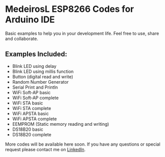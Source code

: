 # MedeirosL ESP8266 Codes for Arduino IDE

Basic examples to help you in your development life. Feel free to use, share and collaborate.

## Examples Included:
- Blink LED using delay
- Blink LED using millis function
- Button (digital read and write)
- Random Number Generator
- Serial Print and Println
- WiFi Soft-AP basic
- WiFi Soft-AP complete
- WiFi STA basic
- WiFi STA complete
- WiFi APSTA basic
- WiFi APSTA complete
- EEMPROM (Static memory reading and writing)
- DS18B20 basic
- DS18B20 complete

More codes will be available here soon. If you have any questions or special request please contact me on [LinkedIn](https://www.linkedin.com/in/medeirosl/).
